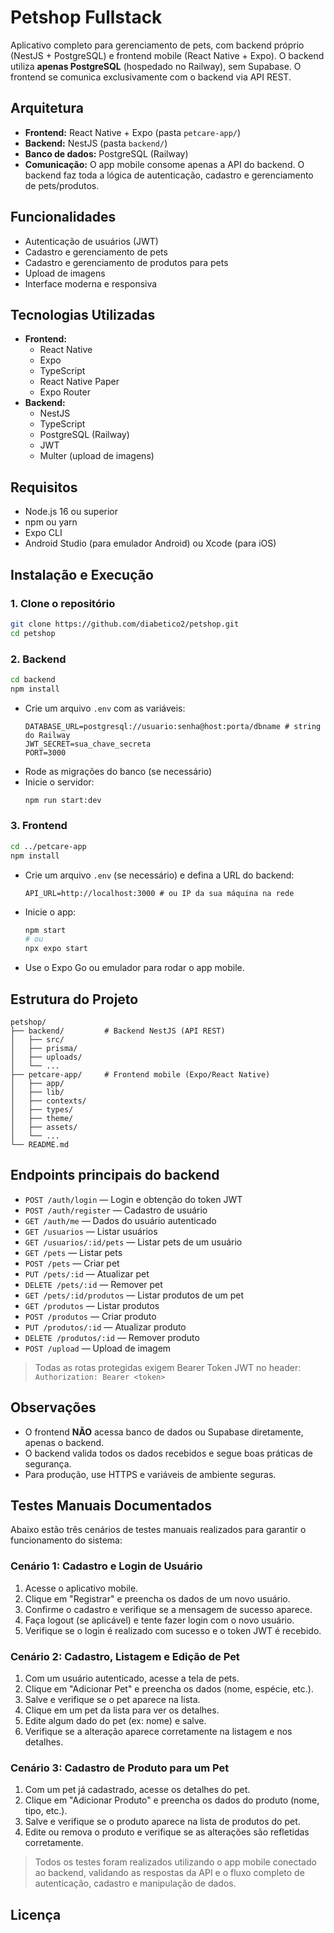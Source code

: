 # Petshop Fullstack

Aplicativo completo para gerenciamento de pets, com backend próprio (NestJS + PostgreSQL) e frontend mobile (React Native + Expo). O backend utiliza **apenas PostgreSQL** (hospedado no Railway), sem Supabase. O frontend se comunica exclusivamente com o backend via API REST.

## Arquitetura

- **Frontend:** React Native + Expo (pasta `petcare-app/`)
- **Backend:** NestJS (pasta `backend/`)
- **Banco de dados:** PostgreSQL (Railway)
- **Comunicação:** O app mobile consome apenas a API do backend. O backend faz toda a lógica de autenticação, cadastro e gerenciamento de pets/produtos.

## Funcionalidades

- Autenticação de usuários (JWT)
- Cadastro e gerenciamento de pets
- Cadastro e gerenciamento de produtos para pets
- Upload de imagens
- Interface moderna e responsiva

## Tecnologias Utilizadas

- **Frontend:**
  - React Native
  - Expo
  - TypeScript
  - React Native Paper
  - Expo Router
- **Backend:**
  - NestJS
  - TypeScript
  - PostgreSQL (Railway)
  - JWT
  - Multer (upload de imagens)

## Requisitos

- Node.js 16 ou superior
- npm ou yarn
- Expo CLI
- Android Studio (para emulador Android) ou Xcode (para iOS)

## Instalação e Execução

### 1. Clone o repositório
```bash
git clone https://github.com/diabetico2/petshop.git
cd petshop
```

### 2. Backend
```bash
cd backend
npm install
```
- Crie um arquivo `.env` com as variáveis:
  ```env
  DATABASE_URL=postgresql://usuario:senha@host:porta/dbname # string do Railway
  JWT_SECRET=sua_chave_secreta
  PORT=3000
  ```
- Rode as migrações do banco (se necessário)
- Inicie o servidor:
  ```bash
  npm run start:dev
  ```

### 3. Frontend
```bash
cd ../petcare-app
npm install
```
- Crie um arquivo `.env` (se necessário) e defina a URL do backend:
  ```env
  API_URL=http://localhost:3000 # ou IP da sua máquina na rede
  ```
- Inicie o app:
  ```bash
  npm start
  # ou
  npx expo start
  ```
- Use o Expo Go ou emulador para rodar o app mobile.

## Estrutura do Projeto

```
petshop/
├── backend/         # Backend NestJS (API REST)
│   ├── src/
│   ├── prisma/
│   ├── uploads/
│   └── ...
├── petcare-app/     # Frontend mobile (Expo/React Native)
│   ├── app/
│   ├── lib/
│   ├── contexts/
│   ├── types/
│   ├── theme/
│   ├── assets/
│   └── ...
└── README.md  
```

## Endpoints principais do backend

- `POST /auth/login` — Login e obtenção do token JWT
- `POST /auth/register` — Cadastro de usuário
- `GET /auth/me` — Dados do usuário autenticado
- `GET /usuarios` — Listar usuários
- `GET /usuarios/:id/pets` — Listar pets de um usuário
- `GET /pets` — Listar pets
- `POST /pets` — Criar pet
- `PUT /pets/:id` — Atualizar pet
- `DELETE /pets/:id` — Remover pet
- `GET /pets/:id/produtos` — Listar produtos de um pet
- `GET /produtos` — Listar produtos
- `POST /produtos` — Criar produto
- `PUT /produtos/:id` — Atualizar produto
- `DELETE /produtos/:id` — Remover produto
- `POST /upload` — Upload de imagem

> Todas as rotas protegidas exigem Bearer Token JWT no header: `Authorization: Bearer <token>`

## Observações

- O frontend **NÃO** acessa banco de dados ou Supabase diretamente, apenas o backend.
- O backend valida todos os dados recebidos e segue boas práticas de segurança.
- Para produção, use HTTPS e variáveis de ambiente seguras.

## Testes Manuais Documentados

Abaixo estão três cenários de testes manuais realizados para garantir o funcionamento do sistema:

### Cenário 1: Cadastro e Login de Usuário
1. Acesse o aplicativo mobile.
2. Clique em "Registrar" e preencha os dados de um novo usuário.
3. Confirme o cadastro e verifique se a mensagem de sucesso aparece.
4. Faça logout (se aplicável) e tente fazer login com o novo usuário.
5. Verifique se o login é realizado com sucesso e o token JWT é recebido.

### Cenário 2: Cadastro, Listagem e Edição de Pet
1. Com um usuário autenticado, acesse a tela de pets.
2. Clique em "Adicionar Pet" e preencha os dados (nome, espécie, etc.).
3. Salve e verifique se o pet aparece na lista.
4. Clique em um pet da lista para ver os detalhes.
5. Edite algum dado do pet (ex: nome) e salve.
6. Verifique se a alteração aparece corretamente na listagem e nos detalhes.

### Cenário 3: Cadastro de Produto para um Pet
1. Com um pet já cadastrado, acesse os detalhes do pet.
2. Clique em "Adicionar Produto" e preencha os dados do produto (nome, tipo, etc.).
3. Salve e verifique se o produto aparece na lista de produtos do pet.
4. Edite ou remova o produto e verifique se as alterações são refletidas corretamente.

> Todos os testes foram realizados utilizando o app mobile conectado ao backend, validando as respostas da API e o fluxo completo de autenticação, cadastro e manipulação de dados.

## Licença

